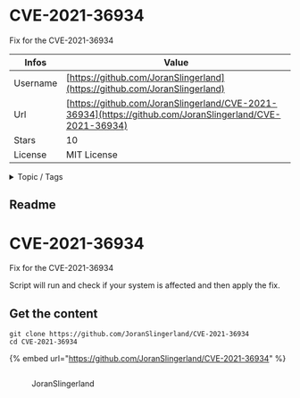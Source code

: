 # CVE-2021-36934

Fix for the CVE-2021-36934

| Infos    | Value                                                              |
| -------- | -------------------------------------------------------------------|
| Username | [https://github.com/JoranSlingerland](https://github.com/JoranSlingerland) |
| Url      | [https://github.com/JoranSlingerland/CVE-2021-36934](https://github.com/JoranSlingerland/CVE-2021-36934)                                               |
| Stars    | 10                                                          |
| License  | MIT License                                                        |

<details>

<summary>Topic / Tags</summary>



</details>

## Readme

# CVE-2021-36934
Fix for the CVE-2021-36934

Script will run and check if your system is affected and then apply the fix.



## Get the content

```
git clone https://github.com/JoranSlingerland/CVE-2021-36934
cd CVE-2021-36934
```

{% embed url="https://github.com/JoranSlingerland/CVE-2021-36934" %}

<figure><img src="https://avatars.githubusercontent.com/u/32357871?v=4" alt=""><figcaption><p>JoranSlingerland</p></figcaption></figure>
